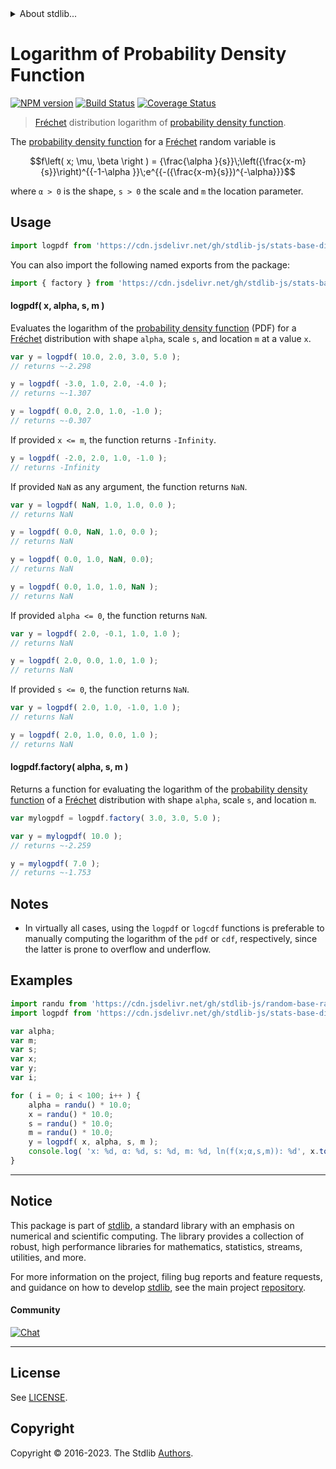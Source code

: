 <!--

@license Apache-2.0

Copyright (c) 2018 The Stdlib Authors.

Licensed under the Apache License, Version 2.0 (the "License");
you may not use this file except in compliance with the License.
You may obtain a copy of the License at

   http://www.apache.org/licenses/LICENSE-2.0

Unless required by applicable law or agreed to in writing, software
distributed under the License is distributed on an "AS IS" BASIS,
WITHOUT WARRANTIES OR CONDITIONS OF ANY KIND, either express or implied.
See the License for the specific language governing permissions and
limitations under the License.

-->


<details>
  <summary>
    About stdlib...
  </summary>
  <p>We believe in a future in which the web is a preferred environment for numerical computation. To help realize this future, we've built stdlib. stdlib is a standard library, with an emphasis on numerical and scientific computation, written in JavaScript (and C) for execution in browsers and in Node.js.</p>
  <p>The library is fully decomposable, being architected in such a way that you can swap out and mix and match APIs and functionality to cater to your exact preferences and use cases.</p>
  <p>When you use stdlib, you can be absolutely certain that you are using the most thorough, rigorous, well-written, studied, documented, tested, measured, and high-quality code out there.</p>
  <p>To join us in bringing numerical computing to the web, get started by checking us out on <a href="https://github.com/stdlib-js/stdlib">GitHub</a>, and please consider <a href="https://opencollective.com/stdlib">financially supporting stdlib</a>. We greatly appreciate your continued support!</p>
</details>

# Logarithm of Probability Density Function

[![NPM version][npm-image]][npm-url] [![Build Status][test-image]][test-url] [![Coverage Status][coverage-image]][coverage-url] <!-- [![dependencies][dependencies-image]][dependencies-url] -->

> [Fréchet][frechet-distribution] distribution logarithm of [probability density function][pdf].

<section class="intro">

The [probability density function][pdf] for a [Fréchet][frechet-distribution] random variable is

<!-- <equation class="equation" label="eq:frechet_pdf" align="center" raw="f\left( x; \mu, \beta \right ) = {\frac{\alpha }{s}}\;\left({\frac{x-m}{s}}\right)^{{-1-\alpha }}\;e^{{-({\frac{x-m}{s}})^{-\alpha}}}" alt="Probability density function for a Fréchet distribution."> -->

```math
f\left( x; \mu, \beta \right ) = {\frac{\alpha }{s}}\;\left({\frac{x-m}{s}}\right)^{{-1-\alpha }}\;e^{{-({\frac{x-m}{s}})^{-\alpha}}}
```

<!-- <div class="equation" align="center" data-raw-text="f\left( x; \mu, \beta \right ) = {\frac{\alpha }{s}}\;\left({\frac{x-m}{s}}\right)^{{-1-\alpha }}\;e^{{-({\frac{x-m}{s}})^{-\alpha}}}" data-equation="eq:frechet_pdf">
    <img src="https://cdn.jsdelivr.net/gh/stdlib-js/stdlib@591cf9d5c3a0cd3c1ceec961e5c49d73a68374cb/lib/node_modules/@stdlib/stats/base/dists/frechet/logpdf/docs/img/equation_frechet_pdf.svg" alt="Probability density function for a Fréchet distribution.">
    <br>
</div> -->

<!-- </equation> -->

where `α > 0` is the shape, `s > 0` the scale and `m` the location parameter.

</section>

<!-- /.intro -->



<section class="usage">

## Usage

```javascript
import logpdf from 'https://cdn.jsdelivr.net/gh/stdlib-js/stats-base-dists-frechet-logpdf@v0.1.0-deno/mod.js';
```

You can also import the following named exports from the package:

```javascript
import { factory } from 'https://cdn.jsdelivr.net/gh/stdlib-js/stats-base-dists-frechet-logpdf@v0.1.0-deno/mod.js';
```

#### logpdf( x, alpha, s, m )

Evaluates the logarithm of the [probability density function][pdf] (PDF) for a [Fréchet][frechet-distribution] distribution with shape `alpha`, scale `s`, and location `m` at a value `x`.

```javascript
var y = logpdf( 10.0, 2.0, 3.0, 5.0 );
// returns ~-2.298

y = logpdf( -3.0, 1.0, 2.0, -4.0 );
// returns ~-1.307

y = logpdf( 0.0, 2.0, 1.0, -1.0 );
// returns ~-0.307
```

If provided `x <= m`, the function returns `-Infinity`.

```javascript
y = logpdf( -2.0, 2.0, 1.0, -1.0 );
// returns -Infinity
```

If provided `NaN` as any argument, the function returns `NaN`.

```javascript
var y = logpdf( NaN, 1.0, 1.0, 0.0 );
// returns NaN

y = logpdf( 0.0, NaN, 1.0, 0.0 );
// returns NaN

y = logpdf( 0.0, 1.0, NaN, 0.0);
// returns NaN

y = logpdf( 0.0, 1.0, 1.0, NaN );
// returns NaN
```

If provided `alpha <= 0`, the function returns `NaN`.

```javascript
var y = logpdf( 2.0, -0.1, 1.0, 1.0 );
// returns NaN

y = logpdf( 2.0, 0.0, 1.0, 1.0 );
// returns NaN
```

If provided `s <= 0`, the function returns `NaN`.

```javascript
var y = logpdf( 2.0, 1.0, -1.0, 1.0 );
// returns NaN

y = logpdf( 2.0, 1.0, 0.0, 1.0 );
// returns NaN
```

#### logpdf.factory( alpha, s, m )

Returns a function for evaluating the logarithm of the [probability density function][pdf] of a [Fréchet][frechet-distribution] distribution with shape `alpha`, scale `s`, and location `m`.

```javascript
var mylogpdf = logpdf.factory( 3.0, 3.0, 5.0 );

var y = mylogpdf( 10.0 );
// returns ~-2.259

y = mylogpdf( 7.0 );
// returns ~-1.753
```

</section>

<!-- /.usage -->

<section class="notes">

## Notes

-   In virtually all cases, using the `logpdf` or `logcdf` functions is preferable to manually computing the logarithm of the `pdf` or `cdf`, respectively, since the latter is prone to overflow and underflow.

</section>

<!-- /.notes -->

<section class="examples">

## Examples

<!-- eslint no-undef: "error" -->

```javascript
import randu from 'https://cdn.jsdelivr.net/gh/stdlib-js/random-base-randu@deno/mod.js';
import logpdf from 'https://cdn.jsdelivr.net/gh/stdlib-js/stats-base-dists-frechet-logpdf@v0.1.0-deno/mod.js';

var alpha;
var m;
var s;
var x;
var y;
var i;

for ( i = 0; i < 100; i++ ) {
    alpha = randu() * 10.0;
    x = randu() * 10.0;
    s = randu() * 10.0;
    m = randu() * 10.0;
    y = logpdf( x, alpha, s, m );
    console.log( 'x: %d, α: %d, s: %d, m: %d, ln(f(x;α,s,m)): %d', x.toFixed( 4 ), alpha.toFixed( 4 ), s.toFixed( 4 ), m.toFixed( 4 ), y.toFixed( 4 ) );
}
```

</section>

<!-- /.examples -->

<!-- Section for related `stdlib` packages. Do not manually edit this section, as it is automatically populated. -->

<section class="related">

</section>

<!-- /.related -->

<!-- Section for all links. Make sure to keep an empty line after the `section` element and another before the `/section` close. -->


<section class="main-repo" >

* * *

## Notice

This package is part of [stdlib][stdlib], a standard library with an emphasis on numerical and scientific computing. The library provides a collection of robust, high performance libraries for mathematics, statistics, streams, utilities, and more.

For more information on the project, filing bug reports and feature requests, and guidance on how to develop [stdlib][stdlib], see the main project [repository][stdlib].

#### Community

[![Chat][chat-image]][chat-url]

---

## License

See [LICENSE][stdlib-license].


## Copyright

Copyright &copy; 2016-2023. The Stdlib [Authors][stdlib-authors].

</section>

<!-- /.stdlib -->

<!-- Section for all links. Make sure to keep an empty line after the `section` element and another before the `/section` close. -->

<section class="links">

[npm-image]: http://img.shields.io/npm/v/@stdlib/stats-base-dists-frechet-logpdf.svg
[npm-url]: https://npmjs.org/package/@stdlib/stats-base-dists-frechet-logpdf

[test-image]: https://github.com/stdlib-js/stats-base-dists-frechet-logpdf/actions/workflows/test.yml/badge.svg?branch=v0.1.0
[test-url]: https://github.com/stdlib-js/stats-base-dists-frechet-logpdf/actions/workflows/test.yml?query=branch:v0.1.0

[coverage-image]: https://img.shields.io/codecov/c/github/stdlib-js/stats-base-dists-frechet-logpdf/main.svg
[coverage-url]: https://codecov.io/github/stdlib-js/stats-base-dists-frechet-logpdf?branch=main

<!--

[dependencies-image]: https://img.shields.io/david/stdlib-js/stats-base-dists-frechet-logpdf.svg
[dependencies-url]: https://david-dm.org/stdlib-js/stats-base-dists-frechet-logpdf/main

-->

[chat-image]: https://img.shields.io/gitter/room/stdlib-js/stdlib.svg
[chat-url]: https://app.gitter.im/#/room/#stdlib-js_stdlib:gitter.im

[stdlib]: https://github.com/stdlib-js/stdlib

[stdlib-authors]: https://github.com/stdlib-js/stdlib/graphs/contributors

[umd]: https://github.com/umdjs/umd
[es-module]: https://developer.mozilla.org/en-US/docs/Web/JavaScript/Guide/Modules

[deno-url]: https://github.com/stdlib-js/stats-base-dists-frechet-logpdf/tree/deno
[umd-url]: https://github.com/stdlib-js/stats-base-dists-frechet-logpdf/tree/umd
[esm-url]: https://github.com/stdlib-js/stats-base-dists-frechet-logpdf/tree/esm
[branches-url]: https://github.com/stdlib-js/stats-base-dists-frechet-logpdf/blob/main/branches.md

[stdlib-license]: https://raw.githubusercontent.com/stdlib-js/stats-base-dists-frechet-logpdf/main/LICENSE

[frechet-distribution]: https://en.wikipedia.org/wiki/Fr%C3%A9chet_distribution

[pdf]: https://en.wikipedia.org/wiki/Probability_density_function

</section>

<!-- /.links -->
